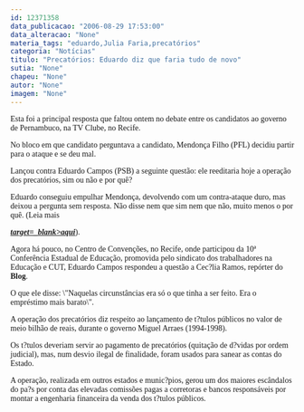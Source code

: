 ```yaml
---
id: 12371358
data_publicacao: "2006-08-29 17:53:00"
data_alteracao: "None"
materia_tags: "eduardo,Julia Faria,precatórios"
categoria: "Notícias"
titulo: "Precatórios: Eduardo diz que faria tudo de novo"
sutia: "None"
chapeu: "None"
autor: "None"
imagem: "None"
---
```

<p><P><FONT face=Verdana>Esta foi a principal resposta que faltou ontem no debate entre os candidatos ao governo de Pernambuco, na TV Clube, no Recife.</FONT></P></p>
<p><P><FONT face=Verdana>No bloco em que candidato perguntava a candidato, Mendonça Filho (PFL) decidiu partir para o ataque e se deu mal.</FONT></P></p>
<p><P><FONT face=Verdana>Lançou contra Eduardo Campos (PSB) a seguinte questão: ele reeditaria hoje a operação dos precatórios, sim ou não e por quê?</FONT></P></p>
<p><P><FONT face=Verdana>Eduardo conseguiu empulhar Mendonça, devolvendo com um contra-ataque duro, mas deixou a pergunta sem resposta. Não disse nem que sim nem que não, muito menos o por quê. (Leia mais <STRONG><EM><A href=\"https://jc3.uol.com.br/blogs/jc/2006/08/28/index.php#1074\"</p>
<p> target=_blank>aqui</A></EM></STRONG>).</FONT></P></p>
<p><P><FONT face=Verdana>Agora há pouco, no Centro de Convenções, no Recife, onde participou da 10ª Conferência Estadual de Educação, promovida pelo sindicato dos trabalhadores na Educação e CUT, Eduardo Campos respondeu a questão a Cec?lia Ramos, repórter do <B>Blog</B>.</FONT></P></p>
<p><P><FONT face=Verdana>O que ele disse: \"Naquelas circunstâncias era só o que tinha a ser feito. Era o empréstimo mais barato\".</FONT></P></p>
<p><P><FONT face=Verdana>A operação dos precatórios diz respeito ao lançamento de t?tulos públicos no valor de meio bilhão de reais, durante o governo Miguel Arraes (1994-1998). </FONT></P></p>
<p><P><FONT face=Verdana>Os t?tulos deveriam servir ao pagamento de precatórios (quitação de d?vidas por ordem judicial), mas, num desvio ilegal de finalidade, foram usados para sanear as contas do Estado.</FONT></P></p>
<p><P><FONT face=Verdana>A operação, realizada em outros estados e munic?pios, gerou um dos maiores escândalos do pa?s por conta das elevadas comissões pagas a corretoras e bancos responsáveis por montar a engenharia financeira da venda dos t?tulos públicos.</FONT></P> </p>
